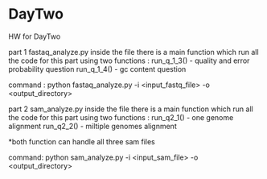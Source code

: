 # DayTwo
HW for DayTwo

part 1
fastaq_analyze.py
inside the file there is a main function which run all the code for this part using two functions :
    run_q_1_3() - quality and error probability question
    run_q_1_4() - gc content question
    
command : 
python fastaq_analyze.py -i <input_fastq_file> -o <output_directory>


part 2
sam_analyze.py
inside the file there is a main function which run all the code for this part using two functions :
    run_q2_1() - one genome alignment
    run_q2_2() - miltiple genomes alignment
    
*both function can handle all three sam files

command: 
python sam_analyze.py -i <input_sam_file> -o <output_directory>


   
